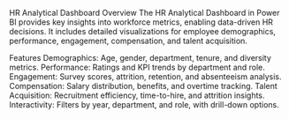 HR Analytical Dashboard
Overview
The HR Analytical Dashboard in Power BI provides key insights into workforce metrics, enabling data-driven HR decisions. It includes detailed visualizations for employee demographics, performance, engagement, compensation, and talent acquisition.

Features
Demographics: Age, gender, department, tenure, and diversity metrics.
Performance: Ratings and KPI trends by department and role.
Engagement: Survey scores, attrition, retention, and absenteeism analysis.
Compensation: Salary distribution, benefits, and overtime tracking.
Talent Acquisition: Recruitment efficiency, time-to-hire, and attrition insights.
Interactivity: Filters by year, department, and role, with drill-down options.
